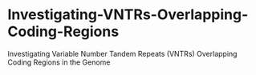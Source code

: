 # Investigating-VNTRs-Overlapping-Coding-Regions
Investigating Variable Number Tandem Repeats (VNTRs) Overlapping Coding Regions in the Genome

